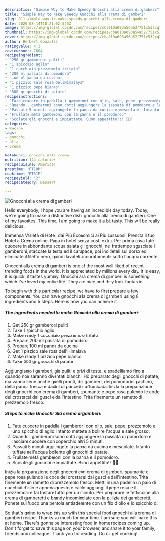 ```yaml
---
description: "Simple Way to Make Speedy Gnocchi alla crema di gamberi"
title: "Simple Way to Make Speedy Gnocchi alla crema di gamberi"
slug: 811-simple-way-to-make-speedy-gnocchi-alla-crema-di-gamberi
date: 2020-08-14T10:21:02.525Z
image: https://img-global.cpcdn.com/recipes/cba010a093a56a52/751x532cq70/gnocchi-alla-crema-di-gamberi-recipe-main-photo.jpg
thumbnail: https://img-global.cpcdn.com/recipes/cba010a093a56a52/751x532cq70/gnocchi-alla-crema-di-gamberi-recipe-main-photo.jpg
cover: https://img-global.cpcdn.com/recipes/cba010a093a56a52/751x532cq70/gnocchi-alla-crema-di-gamberi-recipe-main-photo.jpg
author: Herbert Gonzales
ratingvalue: 4.3
reviewcount: 7604
recipeingredient:
- "250 gr gamberoni puliti"
- "1 spicchio aglio"
- "1 cucchiaio prezzemolo tritato"
- "200 ml passata di pomodoro"
- "100 ml panna da cucina"
- "1 pizzico sale rosa dellHimalaya"
- "1 pizzico pepe bianco"
- "500 gr gnocchi di patate"
recipeinstructions:
- "Fate cuocere in padella i gamberoni con olio, sale, pepe, prezzemolo e uno spicchio di aglio. Intanto mettete a bollire l&#39;acqua e sale grosso."
- "Quando i gamberoni sono cotti aggiungere la passata di pomodoro e lasciare cuocere con coperchio altri 5 minuti."
- "Passati 5 minuti aggiungete la panna da cucina e mescolate. Intanto tuffate nell&#39;acqua bollente gli gnocchi di patate."
- "Frullate metà gamberoni con la panna e il pomodoro."
- "Scolate gli gnocchi e impiattate. Buon appettito!!! 🍴🥂"
categories:
- Recipe
tags:
- gnocchi
- alla
- crema

katakunci: gnocchi alla crema 
nutrition: 144 calories
recipecuisine: American
preptime: "PT18M"
cooktime: "PT31M"
recipeyield: "2"
recipecategory: Dessert

---
```



![Gnocchi alla crema di gamberi](https://img-global.cpcdn.com/recipes/cba010a093a56a52/751x532cq70/gnocchi-alla-crema-di-gamberi-recipe-main-photo.jpg)

Hello everybody, I hope you are having an incredible day today. Today, we're going to make a distinctive dish, gnocchi alla crema di gamberi. One of my favorites. This time, I am going to make it a bit tasty. This will be really delicious.

Immensa Varietà di Hotel, dai Più Economici ai Più Lussuosi. Prenota il tuo Hotel a Crema online. Paga in hotel senza costi extra. Per prima cosa fate cuocere in abbondante acqua salata gli gnocchi, nel frattempo sgusciate i gamberoni, staccate la testa ed il carapace, poi incideteli sul dorso ed eliminate il filetto nero, quindi lavateli accuratamente sotto l&#39;acqua corrente.

Gnocchi alla crema di gamberi is one of the most well liked of recent trending foods in the world. It is appreciated by millions every day. It is easy, it is quick, it tastes yummy. Gnocchi alla crema di gamberi is something which I've loved my entire life. They are nice and they look fantastic.


To begin with this particular recipe, we have to first prepare a few components. You can have gnocchi alla crema di gamberi using 8 ingredients and 5 steps. Here is how you can achieve it.

<!--inarticleads1-->

##### The ingredients needed to make Gnocchi alla crema di gamberi:

1. Get 250 gr gamberoni puliti
1. Take 1 spicchio aglio
1. Make ready 1 cucchiaio prezzemolo tritato
1. Prepare 200 ml passata di pomodoro
1. Prepare 100 ml panna da cucina
1. Get 1 pizzico sale rosa dell&#39;Himalaya
1. Make ready 1 pizzico pepe bianco
1. Take 500 gr gnocchi di patate


Aggiungiamo i gamberi, già puliti e privi di teste, e spadelliamo fino a quando non saranno diventati bianchi. Ho preparato degli gnocchi di patate, ma vanno bene anche quelli pronti, dei gamberi, dei pomodorini pachino, della panna fresca e dadini di pancetta affumicata. Inizia la preparazione degli gnocchi con crema di gamberi, spumante e pepe rosa pulendo le code dei crostacei dai gusci e dall&#39;intestino. Trita finemente un rametto di prezzemolo fresco. 

<!--inarticleads2-->

##### Steps to make Gnocchi alla crema di gamberi:

1. Fate cuocere in padella i gamberoni con olio, sale, pepe, prezzemolo e uno spicchio di aglio. Intanto mettete a bollire l&#39;acqua e sale grosso.
1. Quando i gamberoni sono cotti aggiungere la passata di pomodoro e lasciare cuocere con coperchio altri 5 minuti.
1. Passati 5 minuti aggiungete la panna da cucina e mescolate. Intanto tuffate nell&#39;acqua bollente gli gnocchi di patate.
1. Frullate metà gamberoni con la panna e il pomodoro.
1. Scolate gli gnocchi e impiattate. Buon appettito!!! 🍴🥂


Inizia la preparazione degli gnocchi con crema di gamberi, spumante e pepe rosa pulendo le code dei crostacei dai gusci e dall&#39;intestino. Trita finemente un rametto di prezzemolo fresco. Metti in una padella un paio di cucchiai d&#39;olio e appena questo è caldo aggiungi il pepe rosa e il prezzemolo e fai tostare tutto per un minuto. Per preparare le fettuccine alla crema di gamberetti e brandy incominciate con la pulizia dei gamberetti. Ponete sul fuoco una pentola antiaderente con un filo d&#39;olio e lo spicchio d. 

So that's going to wrap this up with this special food gnocchi alla crema di gamberi recipe. Thanks so much for your time. I am sure you will make this at home. There's gonna be interesting food in home recipes coming up. Don't forget to save this page on your browser, and share it to your family, friends and colleague. Thank you for reading. Go on get cooking!
